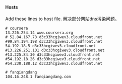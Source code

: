 ---
---
#### Hosts
Add these lines to host file.
解决部分网站dns污染问题。
```
# coursera
13.226.254.14 www.coursera.org
# 52.84.167.78 d3c33hcgiwev3.cloudfront.net
#99.84.194.198 d3c33hcgiwev3.cloudfront.net
54.192.18.5 d3c33hcgiwev3.cloudfront.net
#13.226.251.101 d3c33hcgiwev3.cloudfront.net
#13.225.84.30 d3c33hcgiwev3.cloudfront.net
#54.192.18.26 d3c33hcgiwev3.cloudfront.net
#54.230.188.12 d3c33hcgiwev3.cloudfront.net

# fanqiangdang
104.16.248.1 fanqiangdang.com
```